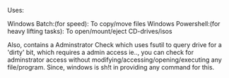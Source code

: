 Uses:

Windows Batch:(for speed): To copy/move files 
Windows Powershell:(for heavy lifting tasks): To open/mount/eject CD-drives/isos

Also, contains a Adminstrator Check which uses fsutil to query drive for a 'dirty' bit, which requires a admin access ie.., you can check for adminstrator access without modifying/accessing/opening/executing any file/program. Since, windows is sh!t in providing any command for this.